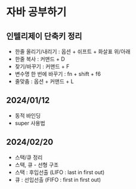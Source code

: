 # 자바 공부하기

## 인텔리제이 단축키 정리

* 한줄 올리기/내리기 : 옵션 + 쉬프트 + 화살표 위/아래
* 한줄 복사 : 커맨드 + D
* 찾기/바꾸기 : 커맨드 + F
* 변수명 한 번에 바꾸기 : fn + shift + f6
* 줄맞춤 : 옵션 + 커맨드 + L

## 2024/01/12

* 동적 바인딩
* super 사용법

## 2024/02/20

* 스택/큐 정리
* 스택, 큐 - 선형 구조 
* 스택 : 후입선출 (LIFO : last in first out)
* 큐 : 선입선출 (FIFO : first in first out)
